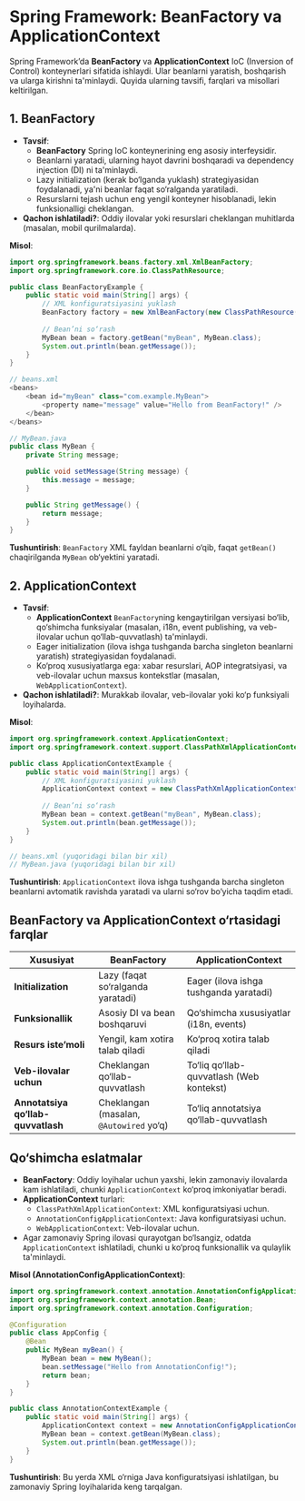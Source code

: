 # Spring Framework: BeanFactory va ApplicationContext

Spring Framework’da **BeanFactory** va **ApplicationContext** IoC (Inversion of Control) konteynerlari sifatida ishlaydi. Ular beanlarni yaratish, boshqarish va ularga kirishni ta'minlaydi. Quyida ularning tavsifi, farqlari va misollari keltirilgan.

## 1. BeanFactory
- **Tavsif**: 
  - **BeanFactory** Spring IoC konteynerining eng asosiy interfeysidir.
  - Beanlarni yaratadi, ularning hayot davrini boshqaradi va dependency injection (DI) ni ta'minlaydi.
  - Lazy initialization (kerak bo‘lganda yuklash) strategiyasidan foydalanadi, ya'ni beanlar faqat so‘ralganda yaratiladi.
  - Resurslarni tejash uchun eng yengil konteyner hisoblanadi, lekin funksionalligi cheklangan.
- **Qachon ishlatiladi?**: Oddiy ilovalar yoki resurslari cheklangan muhitlarda (masalan, mobil qurilmalarda).

**Misol**:
```java
import org.springframework.beans.factory.xml.XmlBeanFactory;
import org.springframework.core.io.ClassPathResource;

public class BeanFactoryExample {
    public static void main(String[] args) {
        // XML konfiguratsiyasini yuklash
        BeanFactory factory = new XmlBeanFactory(new ClassPathResource("beans.xml"));
        
        // Bean’ni so‘rash
        MyBean bean = factory.getBean("myBean", MyBean.class);
        System.out.println(bean.getMessage());
    }
}

// beans.xml
<beans>
    <bean id="myBean" class="com.example.MyBean">
        <property name="message" value="Hello from BeanFactory!" />
    </bean>
</beans>

// MyBean.java
public class MyBean {
    private String message;

    public void setMessage(String message) {
        this.message = message;
    }

    public String getMessage() {
        return message;
    }
}
```
**Tushuntirish**: `BeanFactory` XML fayldan beanlarni o‘qib, faqat `getBean()` chaqirilganda `MyBean` ob‘yektini yaratadi.

## 2. ApplicationContext
- **Tavsif**:
  - **ApplicationContext** `BeanFactory`ning kengaytirilgan versiyasi bo‘lib, qo‘shimcha funksiyalar (masalan, i18n, event publishing, va veb-ilovalar uchun qo‘llab-quvvatlash) ta'minlaydi.
  - Eager initialization (ilova ishga tushganda barcha singleton beanlarni yaratish) strategiyasidan foydalanadi.
  - Ko‘proq xususiyatlarga ega: xabar resurslari, AOP integratsiyasi, va veb-ilovalar uchun maxsus kontekstlar (masalan, `WebApplicationContext`).
- **Qachon ishlatiladi?**: Murakkab ilovalar, veb-ilovalar yoki ko‘p funksiyali loyihalarda.

**Misol**:
```java
import org.springframework.context.ApplicationContext;
import org.springframework.context.support.ClassPathXmlApplicationContext;

public class ApplicationContextExample {
    public static void main(String[] args) {
        // XML konfiguratsiyasini yuklash
        ApplicationContext context = new ClassPathXmlApplicationContext("beans.xml");
        
        // Bean’ni so‘rash
        MyBean bean = context.getBean("myBean", MyBean.class);
        System.out.println(bean.getMessage());
    }
}

// beans.xml (yuqoridagi bilan bir xil)
// MyBean.java (yuqoridagi bilan bir xil)
```
**Tushuntirish**: `ApplicationContext` ilova ishga tushganda barcha singleton beanlarni avtomatik ravishda yaratadi va ularni so‘rov bo‘yicha taqdim etadi.

## BeanFactory va ApplicationContext o‘rtasidagi farqlar
| **Xususiyat**                | **BeanFactory**                          | **ApplicationContext**                   |
|------------------------------|------------------------------------------|------------------------------------------|
| **Initialization**           | Lazy (faqat so‘ralganda yaratadi)        | Eager (ilova ishga tushganda yaratadi)  |
| **Funksionallik**           | Asosiy DI va bean boshqaruvi             | Qo‘shimcha xususiyatlar (i18n, events)   |
| **Resurs iste’moli**         | Yengil, kam xotira talab qiladi          | Ko‘proq xotira talab qiladi             |
| **Veb-ilovalar uchun**       | Cheklangan qo‘llab-quvvatlash            | To‘liq qo‘llab-quvvatlash (Web kontekst)|
| **Annotatsiya qo‘llab-quvvatlash** | Cheklangan (masalan, `@Autowired` yo‘q) | To‘liq annotatsiya qo‘llab-quvvatlash   |

## Qo‘shimcha eslatmalar
- **BeanFactory**: Oddiy loyihalar uchun yaxshi, lekin zamonaviy ilovalarda kam ishlatiladi, chunki `ApplicationContext` ko‘proq imkoniyatlar beradi.
- **ApplicationContext** turlari:
  - `ClassPathXmlApplicationContext`: XML konfiguratsiyasi uchun.
  - `AnnotationConfigApplicationContext`: Java konfiguratsiyasi uchun.
  - `WebApplicationContext`: Veb-ilovalar uchun.
- Agar zamonaviy Spring ilovasi qurayotgan bo‘lsangiz, odatda `ApplicationContext` ishlatiladi, chunki u ko‘proq funksionallik va qulaylik ta'minlaydi.

**Misol (AnnotationConfigApplicationContext)**:
```java
import org.springframework.context.annotation.AnnotationConfigApplicationContext;
import org.springframework.context.annotation.Bean;
import org.springframework.context.annotation.Configuration;

@Configuration
public class AppConfig {
    @Bean
    public MyBean myBean() {
        MyBean bean = new MyBean();
        bean.setMessage("Hello from AnnotationConfig!");
        return bean;
    }
}

public class AnnotationContextExample {
    public static void main(String[] args) {
        ApplicationContext context = new AnnotationConfigApplicationContext(AppConfig.class);
        MyBean bean = context.getBean(MyBean.class);
        System.out.println(bean.getMessage());
    }
}
```
**Tushuntirish**: Bu yerda XML o‘rniga Java konfiguratsiyasi ishlatilgan, bu zamonaviy Spring loyihalarida keng tarqalgan.
